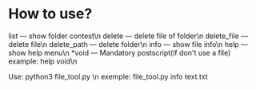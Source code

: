 # How to use?
list         — show folder contest\n
delete       — delete file of folder\n
delete_file  — delete file\n
delete_path  — delete folder\n
info         — show file info\n
help         — show help menu\n
*void        — Mandatory postscript(if don't use a file) example: help void\n

Use: python3 file_tool.py <command> <file of folder>\n
exemple: file_tool.py info text.txt
